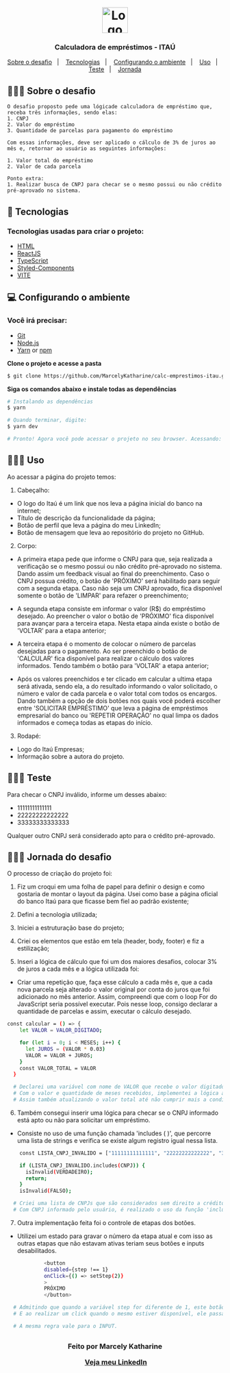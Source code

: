 <h1 align="center">
  <img alt="Logo" src="https://www.itau.com.br/media/dam/m/44c875ea1f4b31e2/webimage-logo_cmsless_varejo.png" width="60px">
</h1>

<h3 align="center">
  Calculadora de empréstimos - ITAÚ
</h3>

<p align="center">
  <a href="#about">Sobre o desafio</a>&nbsp;&nbsp;&nbsp;|&nbsp;&nbsp;&nbsp;
  <a href="#technologies">Tecnologias</a>&nbsp;&nbsp;&nbsp;|&nbsp;&nbsp;&nbsp;
  <a href="#started">Configurando o ambiente</a>&nbsp;&nbsp;&nbsp;|&nbsp;&nbsp;&nbsp;
  <a href="#use">Uso</a>&nbsp;&nbsp;&nbsp;|&nbsp;&nbsp;&nbsp;
  <a href="#test">Teste</a>&nbsp;&nbsp;&nbsp;|&nbsp;&nbsp;&nbsp;
  <a href="#experience">Jornada</a>
</p>

<div id="about"></div>

## 💇🏻‍♂️ Sobre o desafio

    O desafio proposto pede uma lógicade calculadora de empréstimo que, receba três informações, sendo elas:
    1. CNPJ
    2. Valor do empréstimo
    3. Quantidade de parcelas para pagamento do empréstimo

    Com essas informações, deve ser aplicado o cálculo de 3% de juros ao mês e, retornar ao usuário as seguintes informações:

    1. Valor total do empréstimo
    2. Valor de cada parcela

    Ponto extra:
    1. Realizar busca de CNPJ para checar se o mesmo possui ou não crédito pré-aprovado no sistema.

<div id="technologies"></div>

## 🚀 Tecnologias

### Tecnologias usadas para criar o projeto:

- [HTML](https://developer.mozilla.org/pt-BR/docs/Web/HTML)
- [ReactJS](https://pt-br.reactjs.org/)
- [TypeScript](https://www.typescriptlang.org/)
- [Styled-Components](https://styled-components.com/)
- [VITE](https://vitejs.dev/)

<div id="started"></div>

## 💻 Configurando o ambiente

### Você irá precisar:

- [Git](https://git-scm.com/)
- [Node.js](https://nodejs.org/en/)
- [Yarn](https://classic.yarnpkg.com/) or [npm](https://www.npmjs.com/)

**Clone o projeto e acesse a pasta**

```bash
$ git clone https://github.com/MarcelyKatharine/calc-emprestimos-itau.git && cd calc-emprestimos-itau
```

**Siga os comandos abaixo e instale todas as dependências**

```bash
# Instalando as dependências
$ yarn

# Quando terminar, digite:
$ yarn dev

# Pronto! Agora você pode acessar o projeto no seu browser. Acessando: http://localhost:5173/
```

<div id="use"></div>

## 👨🏻‍💻 Uso

Ao acessar a página do projeto temos:

1. Cabeçalho:

- O logo do Itaú é um link que nos leva a página inicial do banco na internet;
- Título de descrição da funcionalidade da página;
- Botão de perfil que leva a página do meu LinkedIn;
- Botão de mensagem que leva ao repositório do projeto no GitHub.

2. Corpo:

- A primeira etapa pede que informe o CNPJ para que, seja realizada a verificação se o mesmo possui ou não crédito pré-aprovado no sistema. Dando assim um feedback visual ao final do preenchimento. Caso o CNPJ possua crédito, o botão de 'PRÓXIMO' será habilitado para seguir com a segunda etapa. Caso não seja um CNPJ aprovado, fica disponível somente o botão de 'LIMPAR' para refazer o preenchimento;

- A segunda etapa consiste em informar o valor (R$) do empréstimo desejado. Ao preencher o valor o botão de 'PRÓXIMO' fica disponível para avançar para a terceira etapa. Nesta etapa ainda existe o botão de 'VOLTAR' para a etapa anterior;

- A terceira etapa é o momento de colocar o número de parcelas desejadas para o pagamento. Ao ser preenchido o botão de 'CALCULAR' fica disponível para realizar o cálculo dos valores informados. Tendo também o botão para 'VOLTAR' a etapa anterior;

- Após os valores preenchidos e ter clicado em calcular a ultima etapa será ativada, sendo ela, a do resultado informando o valor solicitado, o número e valor de cada parcela e o valor total com todos os encargos. Dando também a opção de dois botões nos quais você poderá escolher entre 'SOLICITAR EMPRÉSTIMO' que leva a página de empréstimos empresarial do banco ou 'REPETIR OPERAÇÃO' no qual limpa os dados informados e começa todas as etapas do início.

3. Rodapé:

- Logo do Itaú Empresas;
- Informação sobre a autora do projeto.

<div id="test"></div>

## 👨🏻‍💻 Teste

Para checar o CNPJ inválido, informe um desses abaixo:

- 11111111111111
- 22222222222222
- 33333333333333

Qualquer outro CNPJ será considerado apto para o crédito pré-aprovado.

<div id="experience"></div>

## 👨🏻‍💻 Jornada do desafio

O processo de criação do projeto foi:

1. Fiz um croqui em uma folha de papel para definir o design e como gostaria de montar o layout da página. Usei como base a página oficial do banco Itaú para que ficasse bem fiel ao padrão existente;

2. Defini a tecnologia utilizada;

3. Iniciei a estruturação base do projeto;

4. Criei os elementos que estão em tela (header, body, footer) e fiz a estilização;

5. Inseri a lógica de cálculo que foi um dos maiores desafios, colocar 3% de juros a cada mês e a lógica utilizada foi:

- Criar uma repetição que, faça esse cálculo a cada mês e, que a cada nova parcela seja alterado o valor original por conta do juros que foi adicionado no mês anterior.
  Assim, compreendi que com o loop For do JavaScript seria possível executar. Pois nesse loop, consigo declarar a quantidade de parcelas e assim, executar o cálculo desejado.

```bash
const calcular = () => {
    let VALOR = VALOR_DIGITADO;

    for (let i = 0; i < MESES; i++) {
      let JUROS = (VALOR * 0.03)
      VALOR = VALOR + JUROS;
    }
    const VALOR_TOTAL = VALOR
  }

  # Declarei uma variável com nome de VALOR que recebe o valor digitado pelo usuário no input;
  # Com o valor e quantidade de meses recebidos, implementei a lógica acima que a cada mês é atualizada um novo valor de juros, representado pela variável JUROS.
  # Assim também atualizando o valor total até não cumprir mais a condição do looping e no final retornar e gravar o valor com todos os encargos de todos os meses na constante VALOR TOTAL.
```

6. Também consegui inserir uma lógica para checar se o CNPJ informado está apto ou não para solicitar um empréstimo.

- Consiste no uso de uma função chamada 'includes ( )', que percorre uma lista de strings e verifica se existe algum registro igual nessa lista.

```bash
    const LISTA_CNPJ_INVALIDO = ["11111111111111", "22222222222222", "33333333333333"]

    if (LISTA_CNPJ_INVALIDO.includes(CNPJ)) {
      isInvalid(VERDADEIRO);
      return;
    }
    isInvalid(FALSO);

  # Criei uma lista de CNPJs que são considerados sem direito a crédito pré-aprovado, sendo uma const chamada LISTA_CNPJ_INVALIDO.
  # Com CNPJ informado pelo usuário, é realizado o uso da função 'includes()' que checa se o CNPJ existe em nossa lista e unido a um IF seta um estado booleano como VERDADEIRO se existir ou como FALSO se não existir.
```

7. Outra implementação feita foi o controle de etapas dos botões.

- Utilizei um estado para gravar o número da etapa atual e com isso as outras etapas que não estavam ativas teriam seus botões e inputs desabilitados.

```bash
            <button
            disabled={step !== 1}
            onClick={() => setStep(2)}
            >
            PRÓXIMO
            </button>

  # Admitindo que quando a variável step for diferente de 1, este botão estará desabilitado.
  # E ao realizar um click quando o mesmo estiver disponível, ele passa para o step seguinte (2).

  # A mesma regra vale para o INPUT.
```

##

<h3 align="center">
  Feito por Marcely Katharine

&nbsp;[Veja meu LinkedIn](https://www.linkedin.com/in/marcely-katharine-280a46159/)

</h3>
